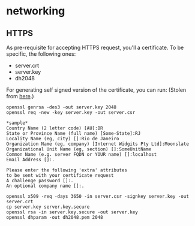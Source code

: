 # networking

## HTTPS

As pre-requisite for accepting HTTPS request, you'll a certificate. To be specific, the following ones:

* server.crt
* server.key
* dh2048

For generating self signed version of the certificate, you can run: 
(Stolen from [here](https://stackoverflow.com/questions/6452756/exception-running-boost-asio-ssl-example).)

```shell
openssl genrsa -des3 -out server.key 2048
openssl req -new -key server.key -out server.csr

*sample*
Country Name (2 letter code) [AU]:BR
State or Province Name (full name) [Some-State]:RJ
Locality Name (eg, city) []:Rio de Janeiro
Organization Name (eg, company) [Internet Widgits Pty Ltd]:Moonslate
Organizational Unit Name (eg, section) []:SomeUnitName
Common Name (e.g. server FQDN or YOUR name) []:localhost
Email Address []:.

Please enter the following 'extra' attributes
to be sent with your certificate request
A challenge password []:.
An optional company name []:.

openssl x509 -req -days 3650 -in server.csr -signkey server.key -out server.crt
cp server.key server.key.secure
openssl rsa -in server.key.secure -out server.key
openssl dhparam -out dh2048.pem 2048
```

